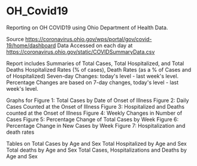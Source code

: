 # OH_Covid19
Reporting on OH COVID19 using Ohio Department of Health Data. 

Source https://coronavirus.ohio.gov/wps/portal/gov/covid-19/home/dashboard
Data Accessed on each day at https://coronavirus.ohio.gov/static/COVIDSummaryData.csv

Report includes 
Summaries of 
Total Cases, Total Hospitalized, and Total Deaths
Hospitalized Rates (% of cases), Death Rates (as a % of Cases and of Hospitalized)
Seven-day Changes: today's level - last week's level.
Percentage Changes are based on 7-day changes, today's level - last week's level.

Graphs for 
Figure 1: Total Cases by Date of Onset of Illness
Figure 2: Daily Cases Counted at the Onset of Illness
Figure 3: Hospitalized and Deaths counted at the Onset of Illness
Figure 4: Weekly Changes in Number of Cases
Figure 5: Percentage Change of Total Cases by Week
Figure 6: Percentage Change in New Cases by Week
Figure 7: Hospitalization and death rates

Tables on 
Total Cases by Age and Sex
Total Hospitalized by Age and Sex
Total deaths by Age and Sex
Total Cases, Hospitalizations and Deaths by Age and Sex

